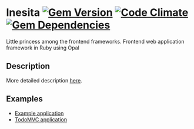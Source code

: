 # Inesita [![Gem Version](https://badge.fury.io/rb/inesita.svg)](http://badge.fury.io/rb/inesita) [![Code Climate](https://codeclimate.com/github/inesita-rb/inesita/badges/gpa.svg)](https://codeclimate.com/github/inesita-rb/inesita) [![Gem Dependencies](https://gemnasium.com/inesita-rb/inesita.png)](https://gemnasium.com/inesita-rb/inesita)
Little princess among the frontend frameworks. Frontend web application framework in Ruby using Opal

## Description

More detailed description [here](https://inesita-rb.github.io).

## Examples

 - [Example application](https://github.com/inesita-rb/playground)
 - [TodoMVC application](https://github.com/inesita-rb/todomvc)
